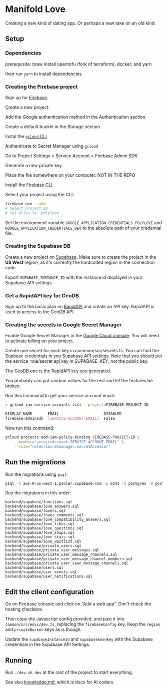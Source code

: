 # Manifold Love

Creating a new kind of dating app. Or perhaps a new take on an old kind.

## Setup

### Dependencies

prerequisite: brew install opentofu (fork of terraform), docker, and yarn

then run `yarn` to install dependencies

### Creating the Firebase project

Sign up for [Firebase](https://console.firebase.google.com).

Create a new project.

Add the Google authentication method in the Authentication section.

Create a default bucket in the Storage section.

Instal the [`gcloud` CLI](https://cloud.google.com/sdk/docs/install)

Authenticate to Secret Manager using `gcloud`

Go to Project Settings > Service Account > Firebase Admin SDK

Generate a new private key.

Place the file somewhere on your computer. NOT IN THE REPO

Install the [Firebase CLI](https://firebase.google.com/docs/cli).

Select your project using the CLI:

```sh
firebase use --add
# Select project ID
# Set alias to `polylove`
```

Set the environment variable `GOOGLE_APPLICATION_CREDENTIALS_POLYLOVE` and `GOOGLE_APPLICATION_CREDENTIALS_DEV` to the absolute path of your credential file.

### Creating the Supabase DB

Create a new project on [Supabase](https://supabase.com). Make sure to create the project in the **US West** region, as it's currently the hardcoded region in the connection code.

Export `SUPABASE_INSTANCE_ID` with the instance id displayed in your Supabase API settings.

### Get a RapidAPI key for GeoDB

Sign up to the basic plan on [RapidAPI](https://rapidapi.com/wirefreethought/api/geodb-cities/playground/apiendpoint_b648c05d-eef2-429f-a25a-1f3a743d8a3d) and create an API key. RapidAPI is used to access to the GeoDB API.

### Creating the secrets in Google Secret Manager

Enable Google Secret Manager in the [Google Cloud console](https://console.cloud.google.com/apis/api/secretmanager.googleapis.com/overview). You will need to activate billing on your project.

Create one secret for each key in common/src/secrets.ts.
You can find the Supbase credentials in you Supabase API settings. Note that you should put the service_role/secret api key in SUPABASE_KEY, not the public key.

The GeoDB one is the RapidAPI key you generated.

You probably can put random values for the rest and let the features be broken.

Run this command to get your service account email:

```sh
> gcloud iam service-accounts list --project=FIREBASE-PROJECT-ID

DISPLAY NAME       EMAIL                    DISABLED
firebase-adminsdk  [SERVICE-ACCOUNT-EMAIL]  False
```

Now run this command:

```sh
gcloud projects add-iam-policy-binding FIREBASE-PROJECT-ID \
    --member="serviceAccount:SERVICE-ACCOUNT-EMAIL" \
    --role="roles/secretmanager.secretAccessor"
```

## Run the migrations

Run the migrations using `psql`:

```sh
psql -h aws-0-us-west-1.pooler.supabase.com -p 6543 -d postgres -U postgres.SUPABASE-ID < MIGRATION_FILE
```

Run the migrations in this order:

```
backend/supabase/functions.sql
backend/supabase/love_answers.sql
backend/supabase/lovers.sql
backend/supabase/lover_comments.sql
backend/supabase/love_compatibility_answers.sql
backend/supabase/love_likes.sql
backend/supabase/love_questions.sql
backend/supabase/love_ships.sql
backend/supabase/love_stars.sql
backend/supabase/love_waitlist.sql
backend/supabase/private_users.sql
backend/supabase/private_user_messages.sql
backend/supabase/private_user_message_channels.sql
backend/supabase/private_user_message_channel_members.sql
backend/supabase/private_user_seen_message_channels.sql
backend/supabase/users.sql
backend/supabase/user_events.sql
backend/supabase/user_notifications.sql
```

## Edit the client configuration

Go on Firebase console and click on "Add a web app". Don't check the hosting checkbox.

Then copy the Javascript config provided, and past it into `common/src/envs/dev.ts`, replacing the `firebaseConfig` key. Keep the `region` and `privateBucket` keys as is though.

Update the `supabaseInstanceId` and `supabaseAnonKey` with the Supabase credentials in the Supabase API Settings.

## Running

Run `./dev.sh dev` at the root of the project to start everything.

See also [knowledge.md](knowledge.md), which is docs for AI coders.
